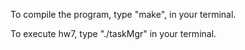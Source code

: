 To compile the program, type "make", in your terminal.

To execute hw7, type "./taskMgr" in your terminal.
